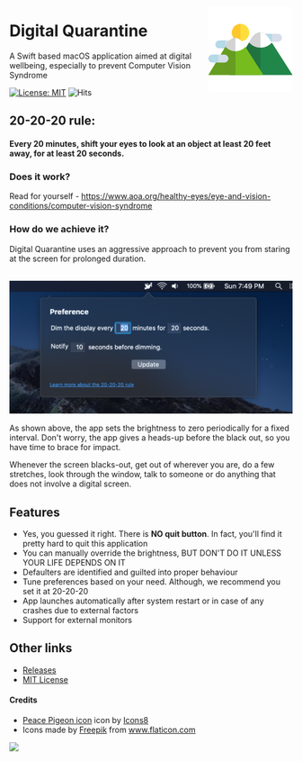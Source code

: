 
<img src="https://github.com/bharathbhargavgb/digital-quarantine/blob/master/Digital%20Quarantine/Assets.xcassets/AppIcon.appiconset/mountain%40256.png" 
alt="Digital Quarantine logo" title="Digital Quarantine" align="right" height="150" />


Digital Quarantine
===================

A Swift based macOS application aimed at digital wellbeing, especially to prevent Computer Vision Syndrome 

[![License: MIT](https://img.shields.io/badge/License-MIT-yellow.svg)](https://opensource.org/licenses/MIT) ![Hits](https://hitcounter.pythonanywhere.com/count/tag.svg?url=https%3A%2F%2Fgithub.com%2Fbharathbhargavgb%2Fdigital-quarantine)

## 20-20-20 rule: 
#### Every 20 minutes, shift your eyes to look at an object at least 20 feet away, for at least 20 seconds.

### Does it work?
Read for yourself - https://www.aoa.org/healthy-eyes/eye-and-vision-conditions/computer-vision-syndrome

### How do we achieve it?
Digital Quarantine uses an aggressive approach to prevent you from staring at the screen for prolonged duration. 

<br>
<img src="https://github.com/bharathbhargavgb/digital-quarantine/blob/resources/readme_resource/Popover.png" 
alt="Preference dialog" title="Digital Quarantine" width=589 />

As shown above, the app sets the brightness to zero periodically for a fixed interval. Don't worry, the app gives a heads-up before the black out, so you have time to brace for impact.

Whenever the screen blacks-out, get out of wherever you are, do a few stretches, look through the window, talk to someone or do anything that does not involve a digital screen.

## Features
 - Yes, you guessed it right. There is <b>NO quit button</b>. In fact, you'll find it pretty hard to quit this application
 - You can manually override the brightness, BUT DON'T DO IT UNLESS YOUR LIFE DEPENDS ON IT
 - Defaulters are identified and guilted into proper behaviour
 - Tune preferences based on your need. Although, we recommend you set it at 20-20-20
 - App launches automatically after system restart or in case of any crashes due to external factors
 - Support for external monitors

## Other links
 - <a href="https://github.com/bharathbhargavgb/digital-quarantine/releases">Releases</a>
 - <a href="https://github.com/bharathbhargavgb/digital-quarantine/blob/master/LICENSE">MIT License</a>

#### Credits
 - <a target="_blank" href="https://icons8.com/icons/set/peace-pigeon">Peace Pigeon icon</a> icon by <a target="_blank" href="https://icons8.com">Icons8</a>
 - Icons made by <a href="https://www.flaticon.com/authors/freepik" title="Freepik">Freepik</a> from <a href="https://www.flaticon.com/" title="Flaticon">www.flaticon.com</a>


<a href="https://www.paypal.com/paypalme/bharathbhargavgb">
 <img src="https://img.shields.io/badge/Buy%20me-Coffee-green" />
</a>
